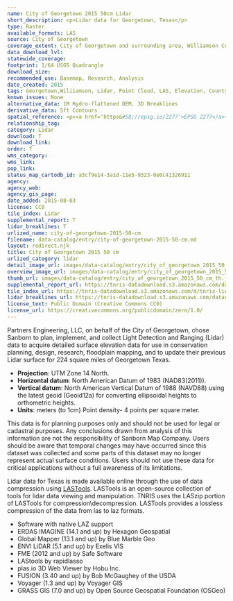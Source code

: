 ```yaml
---
name: City of Georgetown 2015 50cm Lidar
short_description: <p>Lidar data for Georgetown, Texas</p>
type: Raster
available_formats: LAS
source: City of Georgetown
coverage_extent: City of Georgetown and surrounding area, Williamson County, Texas
data_download_lvl:
statewide_coverage:
footprint: 1/64 USGS Quadrangle
download_size:
recommended_use: Basemap, Research, Analysis
date_created: 2015
tags: Georgetown,Wiliiamson, Lidar, Point Cloud, LAS, Elevation, County, Historical
known_issues: None
alternative_data: 1M Hydro-flattened DEM, 3D Breaklines
derivative_data: 5ft Contours
spatial_reference: <p><a href='https&#58;//epsg.io/2277'>EPSG 2277</a></p>
relationship_tag:
category: Lidar
download: T
download_link:
order: T
wms_category:
wms_link:
pop_link:
status_map_cartodb_id: a3cf9e14-3a1d-11e5-9323-0e0c41326911
agency:
agency_web:
agency_gis_page:
date_added: 2015-08-03
license: CC0
tile_index: Lidar
supplemental_report: T
lidar_breaklines: T
urlized_name: city-of-georgetown-2015-50-cm
filename: data-catalog/entry/city-of-georgetown-2015-50-cm.md
layout: redirect.njk
title: City of Georgetown 2015 50 cm
urlized_category: lidar
detail_image_url: images/data-catalog/entry/city_of_georgetown_2015_50_cm_detail.jpg
overview_image_url: images/data-catalog/entry/city_of_georgetown_2015_50_cm_overview.jpg
thumb_url: images/data-catalog/entry/city_of_georgetown_2015_50_cm_th.jpg
supplemental_report_url: https://tnris-datadownload.s3.amazonaws.com/datacatalog/supplemental_reports/city_of_georgetown_2015_50_cm_supplementalreports.zip
tile_index_url: https://tnris-datadownload.s3.amazonaws.com/d/tnris-lidar/state/tx/tnris-lidar_tx.zip
lidar_breaklines_url: https://tnris-datadownload.s3.amazonaws.com/datacatalog/lidar_breaklines/city_of_georgetown_2015_50_cm_breaklines.zip
license_text: Public Domain (Creative Commons CC0)
license_url: https://creativecommons.org/publicdomain/zero/1.0/
---
```


Partners Engineering, LLC, on behalf of the City of Georgetown, chose Sanborn to plan, implement, and collect Light Detection and Ranging (Lidar) data to acquire detailed surface elevation data for use in conservation planning, design, research, floodplain mapping, and to update their previous Lidar surface for 224 square miles of Georgetown Texas.

- **Projection**: UTM Zone 14 North.
- **Horizontal datum**: North American Datum of 1983 (NAD83(2011)).
- **Vertical datum**: North American Vertical Datum of 1988 (NAVD88) using the latest geoid (Geoid12a) for converting ellipsoidal heights to orthometric heights.
- **Units**: meters (to 1cm) Point density- 4 points per square meter.

This data is for planning purposes only and should not be used for legal or cadastral purposes. Any conclusions drawn from analysis of this information are not the responsibility of Sanborn Map Company. Users should be aware that temporal changes may have occurred since this dataset was collected and some parts of this dataset may no longer represent actual surface conditions. Users should not use these data for critical applications without a full awareness of its limitations.


Lidar data for Texas is made available online through the use of data compression using [LASTools](https://rapidlasso.com/lastools/). LASTools is an open-source collection of tools for lidar data viewing and manipulation. TNRIS uses the LASzip portion of LASTools for compression\decompression. LASTools provides a lossless compression of the data from las to laz formats.

- Software with native LAZ support
- ERDAS IMAGINE (14.1 and up) by Hexagon Geospatial
- Global Mapper (13.1 and up) by Blue Marble Geo
- ENVI LiDAR (5.1 and up) by Exelis VIS
- FME (2012 and up) by Safe Software
- LAStools by rapidlasso
- plas.io 3D Web Viewer by Hobu Inc.
- FUSION (3.40 and up) by Bob McGaughey of the USDA
- Voyager (1.3 and up) by Voyager GIS
- GRASS GIS (7.0 and up) by Open Source Geospatial Foundation (OSGeo)
